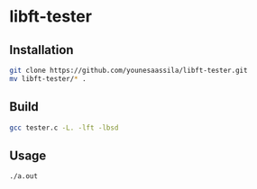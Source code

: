 # libft-tester

## Installation

```sh
git clone https://github.com/younesaassila/libft-tester.git
mv libft-tester/* .
```

## Build

```sh
gcc tester.c -L. -lft -lbsd
```

## Usage

```sh
./a.out
```
